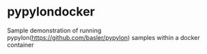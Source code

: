 # pypylondocker
Sample demonstration of running pypylon(https://github.com/basler/pypylon) samples within a docker container
